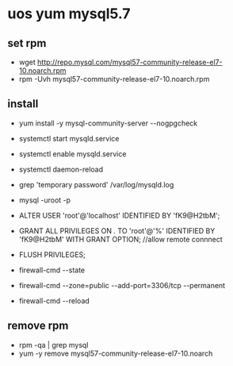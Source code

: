 # uos yum mysql5.7

## set rpm
- wget http://repo.mysql.com/mysql57-community-release-el7-10.noarch.rpm
- rpm -Uvh mysql57-community-release-el7-10.noarch.rpm

## install
- yum install -y mysql-community-server --nogpgcheck
- systemctl start mysqld.service
- systemctl enable mysqld.service
- systemctl daemon-reload

- grep 'temporary password' /var/log/mysqld.log
- mysql -uroot -p
- ALTER USER 'root'@'localhost' IDENTIFIED BY 'fK9@H2tbM';
- GRANT ALL PRIVILEGES ON *.* TO 'root'@'%' IDENTIFIED BY 'fK9@H2tbM' WITH GRANT OPTION; //allow remote connnect
- FLUSH PRIVILEGES;

- firewall-cmd --state
- firewall-cmd --zone=public --add-port=3306/tcp --permanent
- firewall-cmd --reload

## remove rpm
- rpm -qa | grep mysql
- yum -y remove mysql57-community-release-el7-10.noarch